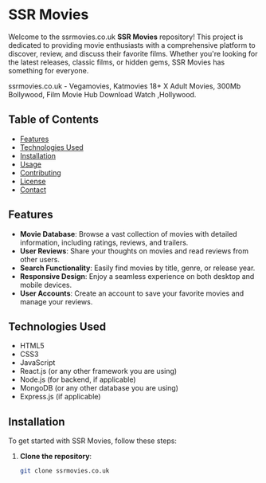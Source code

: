 # SSR Movies

Welcome to the ssrmovies.co.uk  **SSR Movies** repository! This project is dedicated to providing movie enthusiasts with a comprehensive platform to discover, review, and discuss their favorite films. Whether you're looking for the latest releases, classic films, or hidden gems, SSR Movies has something for everyone.

ssrmovies.co.uk - Vegamovies, Katmovies 18+ X Adult Movies, 300Mb Bollywood, Film Movie Hub Download Watch ,Hollywood.

## Table of Contents

- [Features](#features)
- [Technologies Used](#technologies-used)
- [Installation](#installation)
- [Usage](#usage)
- [Contributing](#contributing)
- [License](#license)
- [Contact](#contact)

## Features

- **Movie Database**: Browse a vast collection of movies with detailed information, including ratings, reviews, and trailers.
- **User Reviews**: Share your thoughts on movies and read reviews from other users.
- **Search Functionality**: Easily find movies by title, genre, or release year.
- **Responsive Design**: Enjoy a seamless experience on both desktop and mobile devices.
- **User Accounts**: Create an account to save your favorite movies and manage your reviews.

## Technologies Used

- HTML5
- CSS3
- JavaScript
- React.js (or any other framework you are using)
- Node.js (for backend, if applicable)
- MongoDB (or any other database you are using)
- Express.js (if applicable)

## Installation

To get started with SSR Movies, follow these steps:

1. **Clone the repository**:
   ```bash
   git clone ssrmovies.co.uk
